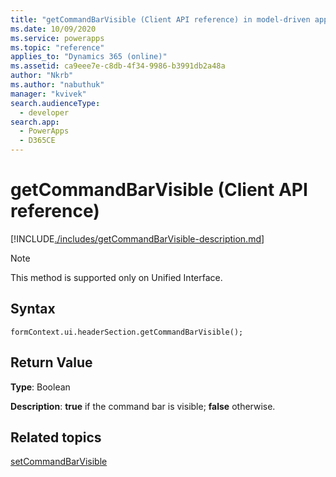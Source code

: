 ```yaml
---
title: "getCommandBarVisible (Client API reference) in model-driven apps| MicrosoftDocs"
ms.date: 10/09/2020
ms.service: powerapps
ms.topic: "reference"
applies_to: "Dynamics 365 (online)"
ms.assetid: ca9eee7e-c8db-4f34-9986-b3991db2a48a
author: "Nkrb"
ms.author: "nabuthuk"
manager: "kvivek"
search.audienceType: 
  - developer
search.app: 
  - PowerApps
  - D365CE
---
```


# getCommandBarVisible (Client API reference)

[!INCLUDE[./includes/getCommandBarVisible-description.md](./includes/getCommandBarVisible-description.md)]

> [!NOTE]
> This method is supported only on Unified Interface.

## Syntax

`formContext.ui.headerSection.getCommandBarVisible();`

## Return Value

**Type**: Boolean

**Description**: **true** if the command bar is visible; **false** otherwise.

## Related topics

[setCommandBarVisible](setCommandBarVisible.md)